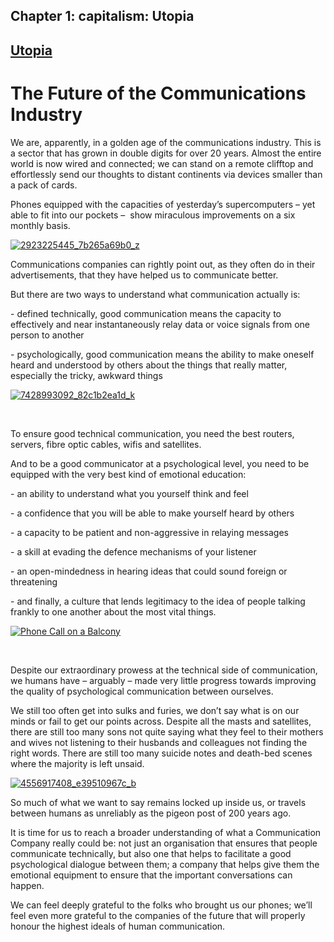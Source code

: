 Chapter  1: capitalism: Utopia
-----------------------------

[Utopia](../category/capitalism/utopia/index.html)
--------------------------------------------------

The Future of the Communications Industry
=========================================

We are, apparently, in a golden age of the communications industry. This is a sector that has grown in double digits for over 20 years. Almost the entire world is now wired and connected; we can stand on a remote clifftop and effortlessly send our thoughts to distant continents via devices smaller than a pack of cards.

<span style="font-weight: 400;">Phones equipped with the capacities of yesterday’s supercomputers – yet able to fit into our pockets –  show miraculous improvements on a six monthly basis.</span>

[![2923225445\_7b265a69b0\_z](http://i1.wp.com/www.thebookoflife.org/wp-content/uploads/2015/10/2923225445_7b265a69b0_z.jpg?resize=635%2C424)](http://i2.wp.com/www.thebookoflife.org/wp-content/uploads/2015/10/2923225445_7b265a69b0_z.jpg)

<span style="font-weight: 400;">Communications companies can rightly point out, as they often do in their advertisements, that they have helped us to communicate better.</span>

<span style="font-weight: 400;">But there are two ways to understand what communication actually is:</span>

<span style="font-weight: 400;">- defined technically, good communication means the capacity to effectively and near instantaneously relay data or voice signals from one person to another</span>

<span style="font-weight: 400;">- psychologically, good communication means the ability to make oneself heard and understood by others about the things that really matter, especially the tricky, awkward things</span>

[![7428993092\_82c1b2ea1d\_k](http://i2.wp.com/www.thebookoflife.org/wp-content/uploads/2015/10/7428993092_82c1b2ea1d_k.jpg?resize=635%2C632)](http://i0.wp.com/www.thebookoflife.org/wp-content/uploads/2015/10/7428993092_82c1b2ea1d_k.jpg)

 

<span style="font-weight: 400;">To ensure good technical communication, you need the best routers, servers, fibre optic cables, wifis and satellites.</span>

And to be a good communicator at a psychological level, you need to be equipped with the very best kind of emotional education:

<span style="font-weight: 400;">- an ability to understand what you yourself think and feel</span>

<span style="font-weight: 400;">- a confidence that you will be able to make yourself heard by others</span>

<span style="font-weight: 400;">- a capacity to be patient and non-aggressive in relaying messages</span>

<span style="font-weight: 400;">- a skill at evading the defence mechanisms of your listener</span>

<span style="font-weight: 400;">- an open-mindedness in hearing ideas that could sound foreign or threatening</span>

<span style="font-weight: 400;">- and finally, a culture that lends legitimacy to the idea of people talking frankly to one another about the most vital things.</span>

[![Phone Call on a Balcony](http://i0.wp.com/www.thebookoflife.org/wp-content/uploads/2015/10/6029951734_f8ceba1124_z.jpg?resize=635%2C476)](http://i0.wp.com/www.thebookoflife.org/wp-content/uploads/2015/10/6029951734_f8ceba1124_z.jpg)

 

<span style="font-weight: 400;">Despite our extraordinary prowess at the technical side of communication, we humans have – arguably – made very little progress towards improving the quality of psychological communication between ourselves.</span>

<span style="font-weight: 400;">We still too often get into sulks and furies, we don’t say what is on our minds or fail to get our points across. Despite all the masts and satellites, there are still too many sons not quite saying what they feel to their mothers and wives not listening to their husbands and colleagues not finding the right words. There are still too many suicide notes and death-bed scenes where the majority is left unsaid.</span>

[![4556917408\_e39510967c\_b](http://i1.wp.com/www.thebookoflife.org/wp-content/uploads/2015/10/4556917408_e39510967c_b.jpg?resize=550%2C645)](http://i0.wp.com/www.thebookoflife.org/wp-content/uploads/2015/10/4556917408_e39510967c_b.jpg)

So much of what we want to say remains locked up inside us, or travels between humans as unreliably as the pigeon post of 200 years ago.

<span style="font-weight: 400;">It is time for us to reach a broader understanding of what a Communication Company really could be: not just an organisation that ensures that people communicate technically, but also one that helps to facilitate a good psychological dialogue between them; a company that helps give them the emotional equipment to ensure that the important conversations can happen. </span>

We can feel deeply grateful to the folks who brought us our phones; we’ll feel even more grateful to the companies of the future that will properly honour the highest ideals of human communication.

